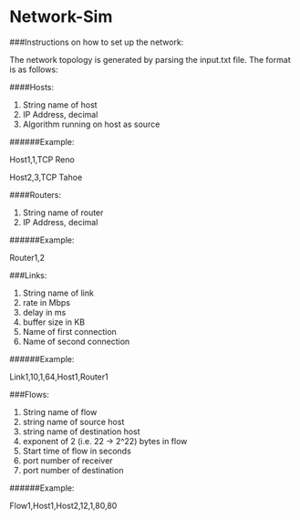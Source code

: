 # Network-Sim

###Instructions on how to set up the network:

The network topology is generated by parsing the input.txt file.  The format is as follows:

####Hosts:

1. String name of host
2. IP Address, decimal
3. Algorithm running on host as source

######Example:

Host1,1,TCP Reno

Host2,3,TCP Tahoe

####Routers:

1. String name of router
2. IP Address, decimal

######Example:

Router1,2

###Links:

1. String name of link
2. rate in Mbps
3. delay in ms
4. buffer size in KB
5. Name of first connection
6. Name of second connection

######Example:

Link1,10,1,64,Host1,Router1

###Flows:

1. String name of flow
2. string name of source host
3. string name of destination host
4. exponent of 2 (i.e. 22 -> 2^22) bytes in flow
5. Start time of flow in seconds
6. port number of receiver
7. port number of destination

######Example:

Flow1,Host1,Host2,12,1,80,80